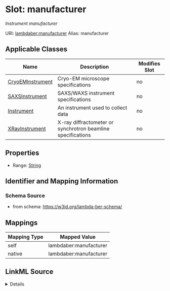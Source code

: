 

# Slot: manufacturer 


_Instrument manufacturer_





URI: [lambdaber:manufacturer](https://w3id.org/lambda-ber-schema/manufacturer)
Alias: manufacturer

<!-- no inheritance hierarchy -->





## Applicable Classes

| Name | Description | Modifies Slot |
| --- | --- | --- |
| [CryoEMInstrument](CryoEMInstrument.md) | Cryo-EM microscope specifications |  no  |
| [SAXSInstrument](SAXSInstrument.md) | SAXS/WAXS instrument specifications |  no  |
| [Instrument](Instrument.md) | An instrument used to collect data |  no  |
| [XRayInstrument](XRayInstrument.md) | X-ray diffractometer or synchrotron beamline specifications |  no  |






## Properties

* Range: [String](String.md)




## Identifier and Mapping Information






### Schema Source


* from schema: https://w3id.org/lambda-ber-schema/




## Mappings

| Mapping Type | Mapped Value |
| ---  | ---  |
| self | lambdaber:manufacturer |
| native | lambdaber:manufacturer |




## LinkML Source

<details>
```yaml
name: manufacturer
description: Instrument manufacturer
from_schema: https://w3id.org/lambda-ber-schema/
rank: 1000
alias: manufacturer
owner: Instrument
domain_of:
- Instrument
range: string

```
</details>